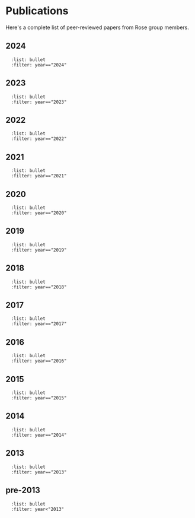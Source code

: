 # Publications

Here's a complete list of peer-reviewed papers from Rose group members.

## 2024

```{bibliography} rose_group_references.bib
  :list: bullet
  :filter: year=="2024"
```

## 2023

```{bibliography} rose_group_references.bib
  :list: bullet
  :filter: year=="2023"
```

## 2022

```{bibliography} rose_group_references.bib
  :list: bullet
  :filter: year=="2022"
```

## 2021

```{bibliography} rose_group_references.bib
  :list: bullet
  :filter: year=="2021"
```

## 2020

```{bibliography} rose_group_references.bib
  :list: bullet
  :filter: year=="2020"
```

## 2019

```{bibliography} rose_group_references.bib
  :list: bullet
  :filter: year=="2019"
```

## 2018

```{bibliography} rose_group_references.bib
  :list: bullet
  :filter: year=="2018"
```

## 2017

```{bibliography} rose_group_references.bib
  :list: bullet
  :filter: year=="2017"
```

## 2016

```{bibliography} rose_group_references.bib
  :list: bullet
  :filter: year=="2016"
```
## 2015

```{bibliography} rose_group_references.bib
  :list: bullet
  :filter: year=="2015"
```

## 2014

```{bibliography} rose_group_references.bib
  :list: bullet
  :filter: year=="2014"
```

## 2013

```{bibliography} rose_group_references.bib
  :list: bullet
  :filter: year=="2013"
```

## pre-2013

```{bibliography} rose_group_references.bib
  :list: bullet
  :filter: year<"2013"
```
